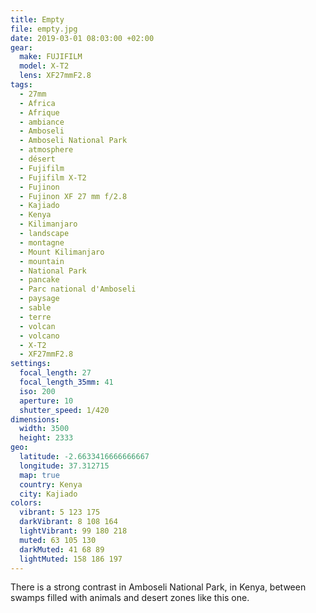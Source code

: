 ```yaml
---
title: Empty
file: empty.jpg
date: 2019-03-01 08:03:00 +02:00
gear:
  make: FUJIFILM
  model: X-T2
  lens: XF27mmF2.8
tags:
  - 27mm
  - Africa
  - Afrique
  - ambiance
  - Amboseli
  - Amboseli National Park
  - atmosphere
  - désert
  - Fujifilm
  - Fujifilm X-T2
  - Fujinon
  - Fujinon XF 27 mm f/2.8
  - Kajiado
  - Kenya
  - Kilimanjaro
  - landscape
  - montagne
  - Mount Kilimanjaro
  - mountain
  - National Park
  - pancake
  - Parc national d'Amboseli
  - paysage
  - sable
  - terre
  - volcan
  - volcano
  - X-T2
  - XF27mmF2.8
settings:
  focal_length: 27
  focal_length_35mm: 41
  iso: 200
  aperture: 10
  shutter_speed: 1/420
dimensions:
  width: 3500
  height: 2333
geo:
  latitude: -2.6633416666666667
  longitude: 37.312715
  map: true
  country: Kenya
  city: Kajiado
colors:
  vibrant: 5 123 175
  darkVibrant: 8 108 164
  lightVibrant: 99 180 218
  muted: 63 105 130
  darkMuted: 41 68 89
  lightMuted: 158 186 197
---
```


There is a strong contrast in Amboseli National Park, in Kenya, between swamps filled with animals and desert zones like this one.

